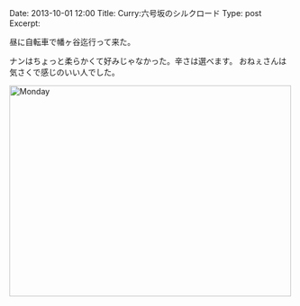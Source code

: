 Date: 2013-10-01 12:00 
Title:  Curry:六号坂のシルクロード 
Type: post  
Excerpt: 


昼に自転車で幡ヶ谷迄行って来た。

ナンはちょっと柔らかくて好みじゃなかった。辛さは選べます。
おねぇさんは気さくで感じのいい人でした。

<a href="http://www.flickr.com/photos/hdknr/10050862803/" title="Monday by hidelafoglia, on Flickr"><img src="https://farm4.staticflickr.com/3814/10050862803_ab83051aa3.jpg" width="500" height="375" alt="Monday"></a>  

